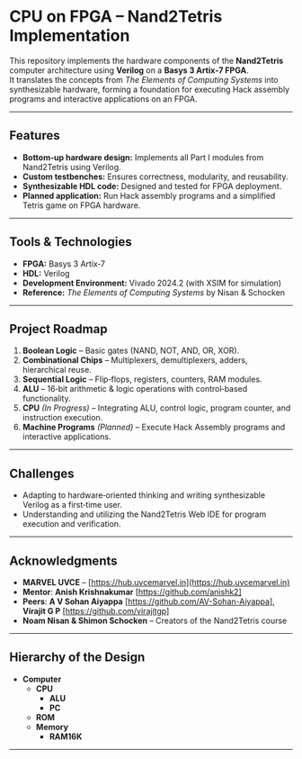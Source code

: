# CPU on FPGA – Nand2Tetris Implementation

This repository implements the hardware components of the **Nand2Tetris** computer architecture using **Verilog** on a **Basys 3 Artix‑7 FPGA**.  
It translates the concepts from *The Elements of Computing Systems* into synthesizable hardware, forming a foundation for executing Hack assembly programs and interactive applications on an FPGA.

---

## Features
- **Bottom‑up hardware design:** Implements all Part I modules from Nand2Tetris using Verilog.
- **Custom testbenches:** Ensures correctness, modularity, and reusability.
- **Synthesizable HDL code:** Designed and tested for FPGA deployment.
- **Planned application:** Run Hack assembly programs and a simplified Tetris game on FPGA hardware.

---

## Tools & Technologies
- **FPGA:** Basys 3 Artix‑7  
- **HDL:** Verilog  
- **Development Environment:** Vivado 2024.2 (with XSIM for simulation)  
- **Reference:** *The Elements of Computing Systems* by Nisan & Schocken  

---

## Project Roadmap
1. **Boolean Logic** – Basic gates (NAND, NOT, AND, OR, XOR).  
2. **Combinational Chips** – Multiplexers, demultiplexers, adders, hierarchical reuse.  
3. **Sequential Logic** – Flip‑flops, registers, counters, RAM modules.  
4. **ALU** – 16‑bit arithmetic & logic operations with control‑based functionality.  
5. **CPU** *(In Progress)* – Integrating ALU, control logic, program counter, and instruction execution.  
6. **Machine Programs** *(Planned)* – Execute Hack Assembly programs and interactive applications.  

---

## Challenges
- Adapting to hardware‑oriented thinking and writing synthesizable Verilog as a first‑time user.  
- Understanding and utilizing the Nand2Tetris Web IDE for program execution and verification.  

---

## Acknowledgments
- **MARVEL UVCE** – [https://hub.uvcemarvel.in](https://hub.uvcemarvel.in)
- **Mentor**: **Anish Krishnakumar** [https://github.com/anishk2]
- **Peers**: **A V Sohan Aiyappa** [https://github.com/AV-Sohan-Aiyappa], **Virajit G P** [https://github.com/virajitgp]
- **Noam Nisan & Shimon Schocken** – Creators of the Nand2Tetris course  

---

## Hierarchy of the Design 
  - **Computer**
    - **CPU**
      - **ALU**
      - **PC**
    - **ROM**
    - **Memory**
      - **RAM16K**

---


